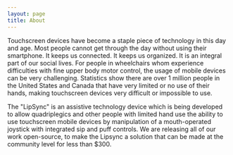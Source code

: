 ```yaml
---
layout: page
title: About
---
```


Touchscreen devices have become a staple piece of technology in this day and age. Most people cannot get through the day without using their smartphone. It keeps us connected. It keeps us organized. It is an integral part of our social lives. For people in wheelchairs whom experience difficulties with fine upper body motor control, the usage of mobile devices can be very challenging. Statistics show there are over 1 million people in the United States and Canada that have very limited or no use of their hands, making touchscreen devices very difficult or impossible to use.

The "LipSync" is an assistive technology device which is being developed to allow quadriplegics and other people with limited hand use the ability to use touchscreen mobile devices by manipulation of a mouth-operated joystick with integrated sip and puff controls. We are releasing all of our work open-source, to make the Lipsync a solution that can be made at the community level for less than $300.

